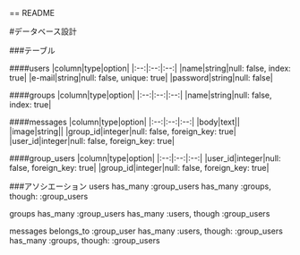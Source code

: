 == README

#データベース設計

###テーブル

####users
|column|type|option|
|:--:|:--:|:--:|
|name|string|null: false, index: true|
|e-mail|string|null: false, unique: true|
|password|string|null: false|

####groups
|column|type|option|
|:--:|:--:|:--:|
|name|string|null: false, index: true|

####messages
|column|type|option|
|:--:|:--:|:--:|
|body|text||
|image|string||
|group_id|integer|null: false, foreign_key: true|
|user_id|integer|null: false, foreign_key: true|

####group_users
|column|type|option|
|:--:|:--:|:--:|
|user_id|integer|null: false, foreign_key: true|
|group_id|integer|null: false, foreign_key: true|

###アソシエーション
users
has_many :group_users
has_many :groups, though: :group_users

groups
has_many :group_users
has_many :users, though :group_users

messages
belongs_to :group_user
has_many :users, though: :group_users
has_many :groups, though: :group_users
